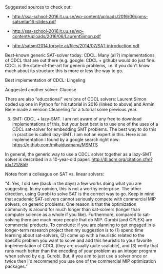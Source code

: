 Suggested sources to check out:

- http://ssa-school-2016.it.uu.se/wp-content/uploads/2016/06/jpms-satsmtar16-slides.pdf

- http://ssa-school-2016.it.uu.se/wp-content/uploads/2016/06/LaurentSimon.pdf

- http://satsmt2014.forsyte.at/files/2014/07/SAT-introduction.pdf


Best-known generic SAT-solver today: CDCL. Many (all?) implementations of CDCL  that are out there (e.g. google: CDCL + github) would do just fine. CDCL is the state-of-the-art for generic problems, i.e. if you don't know much about its structure this is more or less the way to go. 

Best implementation of CDCL: Lingeling 


Auggested another solver: Glucose

There are also "educational" versions of CDCL solvers: Laurent Simon coded up
one in Python for his tutorial in 2016 (linked to above) and Armin
Biere made a version Cleaneling for a tutorial some previous year.

3. SMT: CDCL + lazy-SMT. I am not aware of any free to download implementations of this, but your best best is to use one of the uses of a CDCL sat-solver for embedding SMT problems. The best way to do this in practice is called lazy-SMT. I am not an expert in this. Here is an implementation I found by a google search right now:  https://github.com/mihaidusmanu/MSMTS 


In general, the generic way to use a CDCL solver together as a lazy-SMT solver is described in a 10-year-old paper: http://dl.acm.org/citation.cfm?id=1217859 

Notes from a colleague on SAT vs. linear solvers:

"4. Yes, I did see (back in the days) a few works doing what you are suggesting. In my opinion, this is not a worthy enterprise. The other direction, using Gurobi to solve SAT is the correct way to go. Keep in mind that academic SAT-solvers cannot seriously compete with commercial MIP solvers, on generic problems. One reason is that the optimization community is around for much longer than sat-solvers (longer than computer science as a whole if you like). Furthermore, compared to sat-solving there are much more people that do MIP. Gurobi (and CPLEX) are commercial products. To conclude: if you are planning to get engaged in a longer-term research project then my suggestion is to (1) spend time learning about sat-solvers, (2) come up with a heuristic related to the specific problem you want to solve and add this heuristic to your favorite implementation of CDCL (they are usually quite scalable), and (3) verify that runs much better than the encoding of your problem as an integer program when solved by e.g. Gurobi. But, if you aim to just use a solver once or twice then I'd recommend you use one of the commercial MIP optimization packages."


